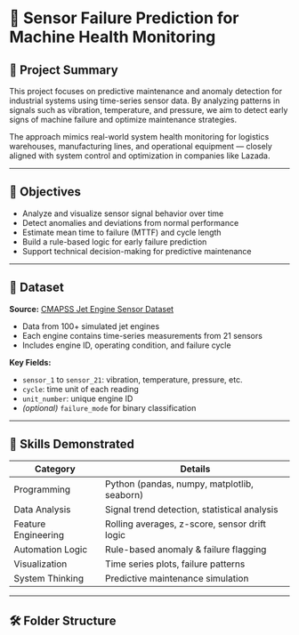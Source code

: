 # 📡 Sensor Failure Prediction for Machine Health Monitoring

## 🧾 Project Summary

This project focuses on predictive maintenance and anomaly detection for industrial systems using time-series sensor data. By analyzing patterns in signals such as vibration, temperature, and pressure, we aim to detect early signs of machine failure and optimize maintenance strategies.

The approach mimics real-world system health monitoring for logistics warehouses, manufacturing lines, and operational equipment — closely aligned with system control and optimization in companies like Lazada.

---

## 🎯 Objectives

- Analyze and visualize sensor signal behavior over time  
- Detect anomalies and deviations from normal performance  
- Estimate mean time to failure (MTTF) and cycle length  
- Build a rule-based logic for early failure prediction  
- Support technical decision-making for predictive maintenance  

---

## 📁 Dataset

**Source:** [CMAPSS Jet Engine Sensor Dataset](https://www.kaggle.com/datasets/behrad3d/jet-engine-sensor-data)  
- Data from 100+ simulated jet engines  
- Each engine contains time-series measurements from 21 sensors  
- Includes engine ID, operating condition, and failure cycle

**Key Fields:**
- `sensor_1` to `sensor_21`: vibration, temperature, pressure, etc.  
- `cycle`: time unit of each reading  
- `unit_number`: unique engine ID  
- *(optional)* `failure_mode` for binary classification  

---

## 🧠 Skills Demonstrated

| Category             | Details                                       |
|----------------------|-----------------------------------------------|
| Programming          | Python (pandas, numpy, matplotlib, seaborn)  |
| Data Analysis        | Signal trend detection, statistical analysis  |
| Feature Engineering  | Rolling averages, z-score, sensor drift logic|
| Automation Logic     | Rule-based anomaly & failure flagging         |
| Visualization        | Time series plots, failure patterns           |
| System Thinking      | Predictive maintenance simulation             |

---

## 🛠️ Folder Structure

